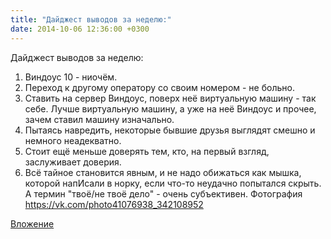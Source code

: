 ```yaml
---
title: "Дайджест выводов за неделю:"
date: 2014-10-06 12:36:00 +0300
---
```


Дайджест выводов за неделю:
1. Виндоус 10 - ниочём.
2. Переход к другому оператору со своим номером - не больно.
3. Ставить на сервер Виндоус, поверх неё виртуальную машину - так себе. Лучше виртуальную машину, а уже на неё Виндоус и прочее, зачем ставил машину изначально.
4. Пытаясь навредить, некоторые бывшие друзья выглядят смешно и немного неадекватно.
5. Стоит ещё меньше доверять тем, кто, на первый взгляд, заслуживает доверия.
6. Всё тайное становится явным, и не надо обижаться как мышка, которой напИсали в норку, если что-то неудачно попытался скрыть. А термин "твоё/не твоё дело" - очень субъективен.
Фотография
https://vk.com/photo41076938_342108952

[Вложение](https://vk.com/photo41076938_342108952)

